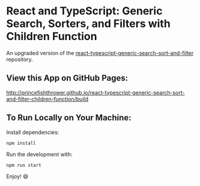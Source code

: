 # React and TypeScript: Generic Search, Sorters, and Filters with Children Function

An upgraded version of the [react-typescript-generic-search-sort-and-filter](https://github.com/princefishthrower/react-typescript-generic-search-sort-and-filter) repository.

## View this App on GitHub Pages:

http://princefishthrower.github.io/react-typescript-generic-search-sort-and-filter-children-function/build

## To Run Locally on Your Machine:

Install dependencies:

`npm install`

Run the development with:

`npm run start`

Enjoy! :smile:
